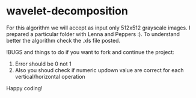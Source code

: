 # wavelet-decomposition

For this algorithm we will accept as input only 512x512 grayscale images.
I prepared a particular folder with Lenna and Peppers :).
To understand better the algorithm check the .xls file posted. 

!BUGS and things to do if you want to fork and continue the project:
1. Error should be 0 not 1
2. Also you shoud check if numeric updown value are correct for each vertical/horizontal operation

Happy coding!
